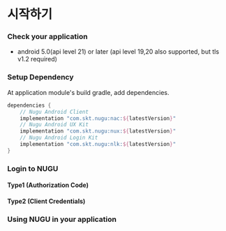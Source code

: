 # 시작하기

### Check your application

* android 5.0\(api level 21\) or later \(api level 19,20 also supported, but  tls v1.2 required\)

### Setup Dependency

At application module's build gradle, add dependencies.

```groovy
dependencies {
    // Nugu Android Client
    implementation "com.skt.nugu:nac:${latestVersion}"
    // Nugu Android UX Kit
    implementation "com.skt.nugu:nux:${latestVersion}"
    // Nugu Android Login Kit
    implementation "com.skt.nugu:nlk:${latestVersion}"
}
```

### Login to NUGU

#### Type1 \(Authorization Code\)

#### Type2 \(Client Credentials\)

### Using NUGU in your application





